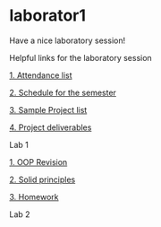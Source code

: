 # laborator1

Have a nice laboratory session!

Helpful links for the laboratory session

[1. Attendance list](https://github.com/kittyrad/laborator1/blob/master/src/resources/30235.xlsx)

[2. Schedule for the semester](https://github.com/kittyrad/laborator1/blob/master/src/resources/Schedule_2018.pdf)

[3. Sample Project list](https://github.com/kittyrad/laborator1/blob/master/src/resources/Projects%20List%20examples.pdf)

[4. Project deliverables](https://github.com/kittyrad/laborator1/tree/master/src/resources/Project%20Deliverables)

Lab 1

[1. OOP Revision](https://github.com/kittyrad/laborator1/blob/master/src/resources/Test_OOP.docx)

[2. Solid principles](https://github.com/kittyrad/laborator1/blob/master/src/resources/SOLID%20Principles.docx)

[3. Homework](https://github.com/kittyrad/laborator1/blob/master/src/resources/Gara%20Waterloo%20Station.docx)

Lab 2



